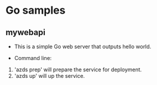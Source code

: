 # Go samples #

## mywebapi ##

* This is a simple Go web server that outputs hello world.

* Command line:
1. 'azds prep' will prepare the service for deployment.
2. 'azds up' will up the service.